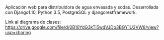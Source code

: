 Aplicación web para distribuidora de agua envasada y sodas.
Desarrollada con Django1.10, Python 3.5, PostgreSQL y djangorestframework.

Link al diagrama de clases: https://drive.google.com/file/d/0B10YdG3kTi5wdVJDb3BGY1U3VW8/view?usp=sharing
